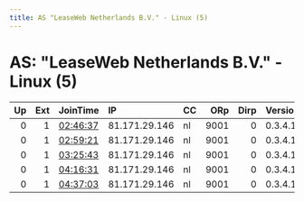 ```yaml
---
title: AS "LeaseWeb Netherlands B.V." - Linux (5)
---
```


# AS: "LeaseWeb Netherlands B.V." - Linux (5)

|   Up |   Ext | JoinTime                                                                                            | IP            | CC   |   ORp |   Dirp | Version   | Contact                   | Nickname   |   eFamMembers |
|-----:|------:|:----------------------------------------------------------------------------------------------------|:--------------|:-----|------:|-------:|:----------|:--------------------------|:-----------|--------------:|
|    0 |     1 | [02:46:37](https://metrics.torproject.org/rs.html#details/BF66625C582D1104E101CDA338945BDB53B09E5D) | 81.171.29.146 | nl   |  9001 |      0 | 0.3.4.11  | holdmybeertor@protonmail. | beefyboi   |             1 |
|    0 |     1 | [02:59:21](https://metrics.torproject.org/rs.html#details/68807A48E2AC0BFA8C544FCFE0D1B5B3976DAB18) | 81.171.29.146 | nl   |  9001 |      0 | 0.3.4.11  | holdmybeertor@protonmail. | beefyboi   |             1 |
|    0 |     1 | [03:25:43](https://metrics.torproject.org/rs.html#details/B081341E298B2693D56AC23586C1B80B2C610108) | 81.171.29.146 | nl   |  9001 |      0 | 0.3.4.11  | holdmybeertor@protonmail. | beefyboi   |             1 |
|    0 |     1 | [04:16:31](https://metrics.torproject.org/rs.html#details/8618D006FC9ECB94D5A5D0705B52CC7EE259C692) | 81.171.29.146 | nl   |  9001 |      0 | 0.3.4.11  | holdmybeertor@protonmail. | beefyboi   |             1 |
|    0 |     1 | [04:37:03](https://metrics.torproject.org/rs.html#details/4B1B10F128E9DEA3943DF7F0CE0D6D12DA1B9627) | 81.171.29.146 | nl   |  9001 |      0 | 0.3.4.11  | holdmybeertor@protonmail. | beefyboi   |             1 |
